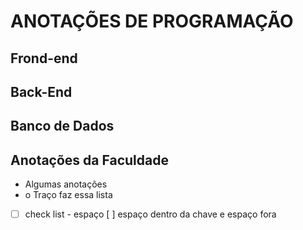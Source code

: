 # ANOTAÇÕES DE PROGRAMAÇÃO

## Frond-end 
## Back-End

## Banco de Dados

## Anotações da Faculdade


- Algumas anotações 
- o Traço faz essa lista

- [ ] check list - espaço [ ] espaço dentro da chave e espaço fora